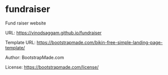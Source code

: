 # fundraiser
Fund raiser website

URL: https://vinodsaggam.github.io/fundraiser

Template URL: https://bootstrapmade.com/bikin-free-simple-landing-page-template/

Author: BootstrapMade.com

License: https://bootstrapmade.com/license/
